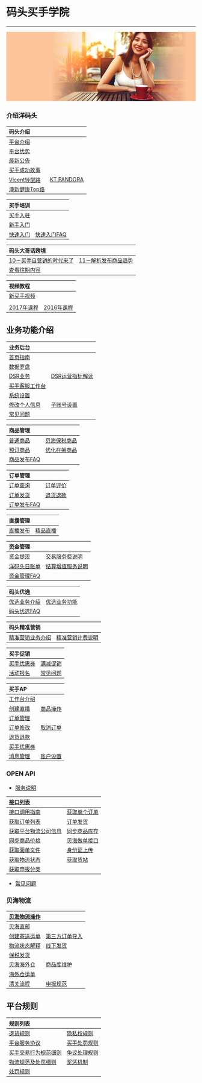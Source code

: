 # 码头买手学院

---

![](/assets/images/hub-banner.jpg)

### 介绍洋码头

| 码头介绍 |  |
| :--- | :--- |
| [平台介绍](README.md) |  |
| [平台优势](ymtbenifits.md) |  |
| [最新公告](ymtnews.md) |  |
| [买手成功故事](recruitment/success-stories.md) |  |
| [Vicent转型路](recruitment/success-stories/seller-vincent.md) | [KT PANDORA](recruitment/success-stories/seller-kt.md) |
| [澳新健康Top路](recruitment/success-stories/seller-meredith.md) |  |



| 买手培训 |  |
| :--- | :--- |
| [买手入驻](recruitment/apply-to-seller.md) |  |
| [新手入门](recruitment/newsellercourse.md) |  |
| [快速入门](recruitment/newsellercourse/kuai-su-ru-men.md) | [快速入门FAQ](recruitment/newsellercourse/kuai-su-ru-men-faq.md) |



| 码头大哥话跨境 |  |
| :--- | :--- |
| [10－买手自营销的时代来了](recruitment/ymatoumeat/ymatoumeat10.md) | [11－解析发布商品趋势](recruitment/ymatoumeat/ymatoumeat11.md) |
| [查看往期内容](recruitment/ymatoumeat.md) |  |



| 视频教程 |  |
| :--- | :--- |
| [新买手视频](seller-training-course/new-seller-training-videos.md) |  |
|  |  |
| [2017年课程](seller-training-course/courselist-2017.md) | [2016年课程](seller-training-course/courselist-2016.md) |

## 业务功能介绍

| 业务后台 |  |
| :--- | :--- |
| [首页指南](seller-platform/main-page.md) |  |
| [数据罗盘](seller-platform/data-compass.md) |  |
| [DSR业务](seller-platform/dsr.md) | [DSR运营指标解读](seller-platform/dsr-explaination.md) |
| [买手客服工作台](seller-platform/user-settings/platform.md) |  |
| [系统设置](seller-platform/user-settings.md) |  |
| [修改个人信息](seller-platform/user-settings/change-seller-info.md) | [子账号设置](seller-platform/user-settings/subset-count.md) |
| [常见问题](seller-platform/system-function-faq.md) |  |



| 商品管理 |  |
| :--- | :--- |
| [普通商品](product-management/addproduct.md) | [贝海保税商品](product-management/publish-fbx-product.md) |
| [预订商品](product-management/pre-sale-product.md) | [优化在架商品](product-management/new-listing.md) |
| [商品发布FAQ](product-management/product-faqs.md) |  |



| 订单管理 |  |
| :--- | :--- |
| [订单查询](order-management/order-list.md) | [订单评价](order-management/orderrating.md) |
| [订单发货](order-management/ordershipment.md) | [退货退款](order-management/order-refund.md) |
| [订单发布FAQ](order-management/order-faqs.md) |  |



| 直播管理 |  |
| :--- | :--- |
| [直播发布](liveshow-management/addliveshow.md) | [精品直播](liveshow-management/fine-live-show.md) |



| 资金管理 |  |
| :--- | :--- |
| [资金提现](fund-management/withdrawmoneymd.md) | [交易服务费说明](fund-management/transactionfee.md) |
| [洋码头日账单](fund-management/sellerledger.md) | [结算增值服务说明](fund-management/value-add-services.md) |
| [资金管理FAQ](fund-management/fund-faq.md) |  |



| 码头优选 |  |
| :--- | :--- |
| [优选业务介绍](pspseller/pspintro.md) | [优选业务功能](pspseller/preferred-intro.md) |
| [码头优选FAQ](pspseller/preferred-faq.md) |  |



| 码头精准营销 |  |
| :--- | :--- |
| [精准营销业务介绍](precision-marketing/precision-markting-intro.md) | [精准营销计费说明](precision-marketing/commission-setting.md) |



| 买手促销 |  |
| :--- | :--- |
| [买手优惠券](seller-promotions/seller-coupons.md) | [满减促销](seller-promotions/promotion-2.md) |
| [活动报名](seller-promotions/campaign-apply.md) | [常见问题](seller-promotions/marketing-faq.md) |



| 买手AP |  |
| :--- | :--- |
| [工作台介绍](sellerapp/dashboard.md) |  |
| [创建直播](sellerapp/liveshow.md) | [商品操作](sellerapp/editproductmd) |
| [订单管理](sellerapp/order-management.md) |  |
| [订单修改](order-management/order-modify.md) | [取消订单](order-management/cancel.md) |
| [退货退款](sellerapp/order-refund.md) |  |
| [买手优惠券](sellerapp/add-coupon.md) |  |
| [消息管理](sellerapp/messages.md) | [账户设置](sellerapp/account-setting.md) |

### OPEN API

* [服务说明](openapi/README.md)

| [接口列表](openapi/apilists.md) |  |
| :--- | :--- |
| [接口调用指南](openapi/how-to-call-api.md) | [获取单个订单](openapi/getorderdetail.md) |
| [获取订单列表](openapi/getorderlist.md) | [订单发货](openapi/sendlogistics.md) |
| [获取平台物流公司信息](openapi/getlogisticscompanies.md) | [同步商品库存](openapi/updateproductstock.md) |
| [同步商品价格](openapi/updateproductprice.md) | [贝海做单接口](openapi/xlobocreatelabels.md) |
| [获取面单文件](openapi/xlobogetlabelfile.md) | [身份证上传](openapi/xlobouploadid.md) |
| [获取物流状态](openapi/xlobogetlabelstatus.md) | [获取货站](openapi/xlobogetterminallist.md) |
| [获取申报分类](openapi/xlobogetcatelogue.md) |  |

* [常见问题](openapi/faq.md)

### 贝海物流

| [贝海物流操作](logistics/xlobo-logistics.md) |  |
| :--- | :--- |
| [贝海直邮](logistics/xlobo-logistics/direct-logistic.md) |  |
| [创建寄送运单](logistics/xlobo-logistics/direct-logistic/create-shipment-bill.md) | [第三方订单导入](logistics/xlobo-logistics/direct-logistic/import-other-orders.md) |
| [物流状态解释](logistics/xlobo-logistics/direct-logistic/tracking-status.md) | [线下发货](logistics/xlobo-logistics/direct-logistic/send-orders.md) |
| [保税发货](logistics/xlobo-logistics/direct-logistic/bonded-orders.md) |  |
| [贝海海外仓](logistics/xlobo-logistics/oversee-warehouse.md) | [商品库维护](logistics/xlobo-logistics/oversee-warehouse/merchandise-library.md) |
| [海外仓运单](logistics/xlobo-logistics/oversee-warehouse/create-waybill.md) |  |
| [清关流程](logistics/xlobo-logistics/clearance-process.md) | [申报规范](logistics/xlobo-logistics/declare-rules.md) |

## 平台规则

| 规则列表 |  |
| :--- | :--- |
| [退货规则](platform-rules/service-standards/return-policy.md) | [隐私权规则](platform-rules/service-standards/privacy-policy.md) |
| [平台服务协议](platform-rules/service-standards/service-rules.md) | [买手处罚规则](platform-rules/punishment.md) |
| [买手交易行为规范细则](platform-rules/trading-activies.md) | [争议处理规则](platform-rules/agreement.md) |
| [物流规范及处罚细则](platform-rules/logistics-rules.md) | [奖惩机制](platform-rules/jiang-cheng-ji-zhi.md) |
| [处罚规则](platform-rules/jiang-cheng-ji-zhi/chu-fa-gui-ze.md) |  |



